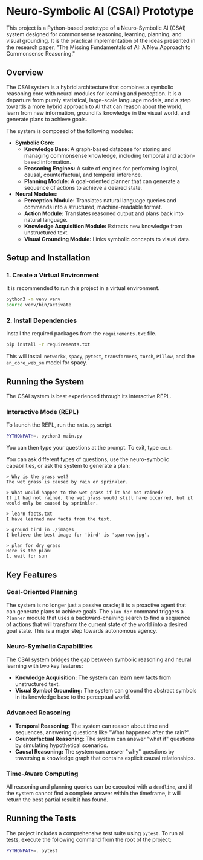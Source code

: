 # Neuro-Symbolic AI (CSAI) Prototype

This project is a Python-based prototype of a Neuro-Symbolic AI (CSAI) system designed for commonsense reasoning, learning, planning, and visual grounding. It is the practical implementation of the ideas presented in the research paper, "The Missing Fundamentals of AI: A New Approach to Commonsense Reasoning."

## Overview

The CSAI system is a hybrid architecture that combines a symbolic reasoning core with neural modules for learning and perception. It is a departure from purely statistical, large-scale language models, and a step towards a more hybrid approach to AI that can reason about the world, learn from new information, ground its knowledge in the visual world, and generate plans to achieve goals.

The system is composed of the following modules:

*   **Symbolic Core:**
    *   **Knowledge Base:** A graph-based database for storing and managing commonsense knowledge, including temporal and action-based information.
    *   **Reasoning Engines:** A suite of engines for performing logical, causal, counterfactual, and temporal inference.
    *   **Planning Module:** A goal-oriented planner that can generate a sequence of actions to achieve a desired state.
*   **Neural Modules:**
    *   **Perception Module:** Translates natural language queries and commands into a structured, machine-readable format.
    *   **Action Module:** Translates reasoned output and plans back into natural language.
    *   **Knowledge Acquisition Module:** Extracts new knowledge from unstructured text.
    *   **Visual Grounding Module:** Links symbolic concepts to visual data.

## Setup and Installation

### 1. Create a Virtual Environment

It is recommended to run this project in a virtual environment.

```bash
python3 -m venv venv
source venv/bin/activate
```

### 2. Install Dependencies

Install the required packages from the `requirements.txt` file.

```bash
pip install -r requirements.txt
```

This will install `networkx`, `spacy`, `pytest`, `transformers`, `torch`, `Pillow`, and the `en_core_web_sm` model for spacy.

## Running the System

The CSAI system is best experienced through its interactive REPL.

### Interactive Mode (REPL)

To launch the REPL, run the `main.py` script.

```bash
PYTHONPATH=. python3 main.py
```

You can then type your questions at the prompt. To exit, type `exit`.

You can ask different types of questions, use the neuro-symbolic capabilities, or ask the system to generate a plan:

```
> Why is the grass wet?
The wet grass is caused by rain or sprinkler.

> What would happen to the wet grass if it had not rained?
If it had not rained, the wet grass would still have occurred, but it would only be caused by sprinkler.

> learn facts.txt
I have learned new facts from the text.

> ground bird in ./images
I believe the best image for 'bird' is 'sparrow.jpg'.

> plan for dry_grass
Here is the plan:
1. wait for sun
```

## Key Features

### Goal-Oriented Planning

The system is no longer just a passive oracle; it is a proactive agent that can generate plans to achieve goals. The `plan for` command triggers a `Planner` module that uses a backward-chaining search to find a sequence of actions that will transform the current state of the world into a desired goal state. This is a major step towards autonomous agency.

### Neuro-Symbolic Capabilities

The CSAI system bridges the gap between symbolic reasoning and neural learning with two key features:

*   **Knowledge Acquisition:** The system can learn new facts from unstructured text.
*   **Visual Symbol Grounding:** The system can ground the abstract symbols in its knowledge base to the perceptual world.

### Advanced Reasoning

*   **Temporal Reasoning:** The system can reason about time and sequences, answering questions like "What happened after the rain?".
*   **Counterfactual Reasoning:** The system can answer "what if" questions by simulating hypothetical scenarios.
*   **Causal Reasoning:** The system can answer "why" questions by traversing a knowledge graph that contains explicit causal relationships.

### Time-Aware Computing

All reasoning and planning queries can be executed with a `deadline`, and if the system cannot find a complete answer within the timeframe, it will return the best partial result it has found.

## Running the Tests

The project includes a comprehensive test suite using `pytest`. To run all tests, execute the following command from the root of the project:

```bash
PYTHONPATH=. pytest
```
